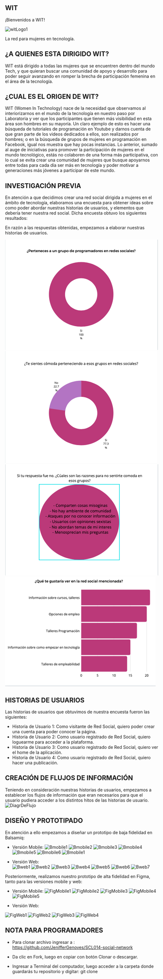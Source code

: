 ## WIT
¡Bienvenidos a WIT! 

![witLogo1](src/imagenes/witLogo1.png)

La red para mujeres en tecnología. 


## ¿A QUIENES ESTA DIRIGIDO WIT?

WIT está dirigido a todas las mujeres que se encuentren dentro del mundo Tech, y que quieran buscar una comunidad de apoyo y desarrollo para poder seguir avanzando en romper la brecha de participación femenina en el área de la tecnología. 


## ¿CUAL ES EL ORIGEN DE WIT? 

WIT (Women In Technology) nace de la necesidad que observamos al interiorizarnos en el mundo de la tecnología en nuestro paso por Laboratoria y ver que los participantes que tienen más visibilidad en esta área son hombres en su mayoría. Un claro ejemplo de esto es hacer una búsqueda de tutoriales de programación en Youtube y darnos cuenta de que gran parte de los videos dedicados a ellos, son realizados por hombres; o en la búsqueda de grupos de mujeres en programación en Facebook, igual nos muestra que hay pocas instancias. Lo anterior, sumado al auge de iniciativas para promover la participación de mujeres en el mundo tecnológico, estás no colaboren de una forma más participativa, con lo cual se evita crear una comunidad de mujeres que busque apoyarnos entre todas para cada día ser más en tecnología y poder motivar a generaciones más jóvenes a participar de este mundo.


## INVESTIGACIÓN PREVIA 

En atención a que decidimos crear una red social dirigida a mujeres en el ámbito de tecnología, elaboramos una encuesta para obtener ideas sobre como poder abordar nuestras historias de usuarios, y elementos que debería tener nuestra red social. 
Dicha encuesta obtuvo los siguientes resultados: 



En razón a las respuestas obtenidas, empezamos a elaborar nuestras historias de usuarios. 

![Gráfico3](src/imagenes/imgReadme/Grafico3.png)
![Gráfico1](src/imagenes/imgReadme/Grafico1.png)
![Gráfico2](src/imagenes/imgReadme/Grafico2.png)
![Gráfico4](src/imagenes/imgReadme/Grafico4.png)



## HISTORIAS DE USUARIOS  
Las historias de usuarios que obtuvimos de nuestra encuesta fueron las siguientes:
-	Historia de Usuario 1: Como visitante de Red Social, quiero poder crear una cuenta para poder conocer la página.
-	Historia de Usuario 2: Como usuario registrado de Red Social, quiero loguearme para acceder a la plataforma.
-	Historia de Usuario 3: Como usuario registrado de Red Social, quiero ver el home de la aplicación.
-	Historia de Usuario 4: Como usuario registrado de Red Social, quiero hacer una publicación.


## CREACIÓN DE FLUJOS DE INFORMACIÓN 
Teniendo en consideración nuestras historias de usuarios, empezamos a establecer los flujos de información que eran necesarios para que el usuario pudiera acceder a los distintos hitos de las historias de usuario. 
![DiagrDeFlujo](src/imagenes/imgReadme/DiagrDeFlujo.png)


## DISEÑO Y PROTOTIPADO
En atención a ello empezamos a diseñar un prototipo de baja fidelidad en Balsamiq:
-	Versión Mobile: 
![Bmobile1](src/imagenes/imgReadme/Bmobile1.jpeg)
![Bmobile2](src/imagenes/imgReadme/Bmobile2.jpeg)
![Bmobile3](src/imagenes/imgReadme/Bmobile3.jpeg)
![Bmobile4](src/imagenes/imgReadme/Bmobile4.jpeg)
![Bmobile5](src/imagenes/imgReadme/Bmobile5.jpeg)
![Bmobile6](src/imagenes/imgReadme/Bmobile6.jpeg)
![Bmobile1](src/imagenes/imgReadme/Bmobile7.jpeg)

-	Versión Web:  
![Bweb1](src/imagenes/imgReadme/Bweb1.jpeg)
![Bweb2](src/imagenes/imgReadme/Bweb2.jpeg)
![Bweb3](src/imagenes/imgReadme/Bweb3.jpeg)
![Bweb4](src/imagenes/imgReadme/Bweb4.jpeg)
![Bweb5](src/imagenes/imgReadme/Bweb5.jpeg)
![Bweb6](src/imagenes/imgReadme/Bweb6.jpeg)
![Bweb7](src/imagenes/imgReadme/Bweb7.jpeg)

Posteriormente, realizamos nuestro prototipo de alta fidelidad en Figma, tanto para las versiones mobile y web: 

-	Versión Mobile: 
![FigMobile1](src/imagenes/imgReadme/FigMobile1.jpeg)
![FigMobile2](src/imagenes/imgReadme/FigMobile2.jpeg)
![FigMobile3](src/imagenes/imgReadme/FigMobile3.jpeg)
![FigMobile4](src/imagenes/imgReadme/FigMobile4.jpeg)
![FigMobile5](src/imagenes/imgReadme/FigMobile5.jpeg)

-	Versión Web: 

![FigWeb1](src/imagenes/imgReadme/FigWeb1.jpeg)
![FigWeb2](src/imagenes/imgReadme/FigWeb2.jpeg)
![FigWeb3](src/imagenes/imgReadme/FigWeb3.jpeg)
![FigWeb4](src/imagenes/imgReadme/FigWeb4.jpeg)


## NOTA PARA PROGRAMADORES

- Para clonar archivo ingresar a : <https://github.com/JenifferGenoves/SCL014-social-network>

- Da clic en Fork, luego en copiar con botón Clonar o descargar.

- Ingresar a Terminal del computador, luego acceder a la carpeta donde guardarás tu repositorio y digitar: git clone

